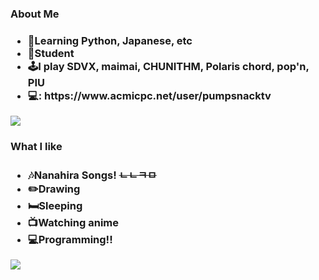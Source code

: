 <h3>About Me<h3>
<ul>
  <li>📖Learning Python, Japanese, etc</li>
  <li>‍🏫Student</li>
  <li>🕹️I play SDVX, maimai, CHUNITHM, Polaris chord, pop'n, PIU</li>
  <li>💻: https://www.acmicpc.net/user/pumpsnacktv</li>
</ul>

<img src="http://mazassumnida.wtf/api/v2/generate_badge?boj=pumpsnacktv"/>
<h3>What I like<h3>
<ul>
  <li>🎶Nanahira Songs! <del>ㄴㄴㅋㅁ</del> </li>
  <li>✏️Drawing</li>
  <li>🛏️Sleeping</li>
  <li>📺Watching anime</li>
  <li>💻Programming!!</li>
</ul>
<img src="https://github.com/user-attachments/assets/36d89b77-c356-4a2c-b4d0-ffd195bd5d8e"/>

